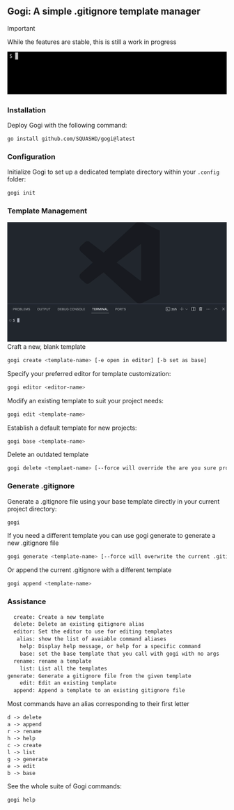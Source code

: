 ## Gogi: A simple .gitignore template manager


> [!IMPORTANT]  
> While the features are stable, this is still a work in progress

![the installation process for gogi](./gifs/gogi_init.gif)

### Installation
Deploy Gogi with the following command:
```bash
go install github.com/SQUASHD/gogi@latest
```

### Configuration
Initialize Gogi to set up a dedicated template directory within your `.config` folder:
```bash
gogi init
```

### Template Management
![using gogi](./gifs/gogi_editor.gif)
Craft a new, blank template 
```bash
gogi create <template-name> [-e open in editor] [-b set as base]
```

Specify your preferred editor for template customization:
```bash
gogi editor <editor-name>
```

Modify an existing template to suit your project needs:
```bash
gogi edit <template-name>
```

Establish a default template for new projects:
```bash
gogi base <template-name>
```

Delete an outdated template
```bash
gogi delete <templaet-name> [--force will override the are you sure prompt]
```

### Generate .gitignore
Generate a .gitignore file using your base template directly in your current project directory:
```bash
gogi
```

If you need a different template you can use gogi generate to generate a new 
.gitignore file

```bash
gogi generate <template-name> [--force will overwrite the current .gitignore]
```

Or append the current .gitignore with a different template

```bash
gogi append <template-name>
```

### Assistance



```txt
  create: Create a new template
  delete: Delete an existing gitignore alias
  editor: Set the editor to use for editing templates
   alias: show the list of avaiable command aliases
    help: Display help message, or help for a specific command
    base: set the base template that you call with gogi with no args
  rename: rename a template
    list: List all the templates
generate: Generate a gitignore file from the given template
    edit: Edit an existing template
  append: Append a template to an existing gitignore file
```

Most commands have an alias corresponding to their first letter
```
d -> delete
a -> append
r -> rename
h -> help
c -> create
l -> list
g -> generate
e -> edit
b -> base
```

See the whole suite of Gogi commands:
```bash
gogi help
```
